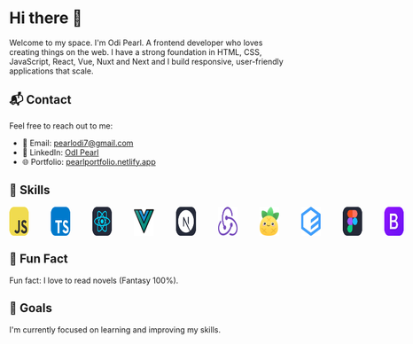 # Hi there 👋

   Welcome to my space. I'm Odi Pearl. A frontend developer who loves creating things on the web.
   I have a strong foundation in HTML, CSS, JavaScript, React, Vue, Nuxt and Next and I build responsive, user-friendly applications that scale.

## 📬 Contact
Feel free to reach out to me:
- 📧 Email: [pearlodi7@gmail.com](mailto:pearlodi7@gmail.com)
- 💼 LinkedIn: [OdI Pearl](https://www.linkedin.com/in/odipearl/)
- 🌐 Portfolio: [pearlportfolio.netlify.app](https://pearlportfolio.netlify.app/)
  
## 🌟 Skills
<div style="display: flex;  gap: 20px; justify-content: space-around;">
  <img src="js.svg" alt="JavaScript Badge" width="35"/>
    <img  width="12"/>
     <img src="tailwind.svg" alt="Tailwind CSS Badge" width="35"/>
    <img  width="12"/>
   <img src="react.svg" alt="React Badge" width="35"/>
    <img  width="12"/>
     <img src="vue.png" alt="Vue Badge" width="36"/>
    <img  width="12"/>
   <img src="next.svg" alt="Next.js Badge" width="36"/>
    <img  width="12"/>
   <img src="rredux.png" alt="React Badge" width="35"/>
    <img  width="12"/>
  <img src="pinia.png" alt="Pinia Badge" width="35"/>
    <img  width="12"/>
  <img src="element-plus.png" alt="Element Plus Badge" width="35"/>
    <img  width="12"/>
  <img src="figma.svg" alt="Figma Badge" width="35"/>
    <img  width="12"/>
  <img src="bootstrap.svg" alt="Bootstrap Badge" width="35"/>

</div>


</span>

##  📓 Fun Fact
Fun fact: I love to read novels (Fantasy 100%).

## 🎯 Goals
I'm currently focused on learning and improving my skills.


